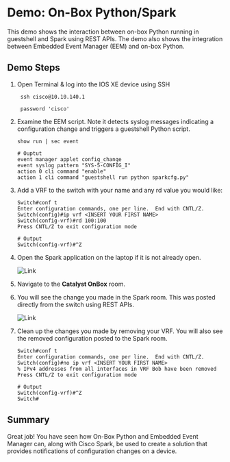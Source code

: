 # Demo:  On-Box Python/Spark

This demo shows the interaction between on-box Python running in guestshell and Spark using REST APIs.  The demo also shows the integration between Embedded Event Manager (EEM) and on-box Python.

##  Demo Steps

1. Open Terminal & log into the IOS XE device using SSH

        ssh cisco@10.10.140.1

        password 'cisco' 
    
1.  Examine the EEM script.  Note it detects syslog messages indicating a configuration change and triggers a guestshell Python script.
		
		show run | sec event
		
		# Ouptut
		event manager applet config_change
		event syslog pattern "SYS-5-CONFIG_I"
		action 0 cli command "enable"
		action 1 cli command "guestshell run python sparkcfg.py"
		
1.  Add a VRF to the switch with your name and any rd value you would like:
	
		Switch#conf t
		Enter configuration commands, one per line.  End with CNTL/Z.
		Switch(config)#ip vrf <INSERT YOUR FIRST NAME>
		Switch(config-vrf)#rd 100:100
		Press CNTL/Z to exit configuration mode

		# Output
		Switch(config-vrf)#^Z
		
1.  Open the Spark application on the laptop if it is not already open.

	![Link](sparkicon.png)

1.  Navigate to the **Catalyst OnBox** room.

1.  You will see the change you made in the Spark room.  This was posted directly from the switch using REST APIs.

	![Link](sparkbot.png)
	
1.  Clean up the changes you made by removing your VRF.  You will also see the removed configuration posted to the Spark room.

		Switch#conf t
		Enter configuration commands, one per line.  End with CNTL/Z.
		Switch(config)#no ip vrf <INSERT YOUR FIRST NAME>
		% IPv4 addresses from all interfaces in VRF Bob have been removed
		Press CNTL/Z to exit configuration mode

		# Output
		Switch(config-vrf)#^Z
		Switch#

## Summary

Great job! You have seen how On-Box Python and Embedded Event Manager can, along with Cisco Spark, be used to create a solution that provides notifications of configuration changes on a device.  
